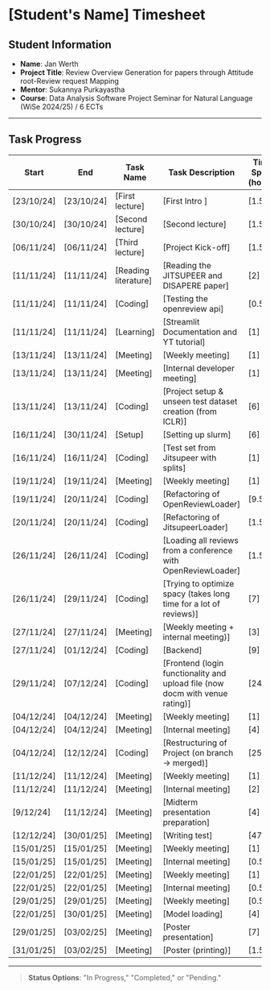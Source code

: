 # [Student's Name] Timesheet

## Student Information

- **Name**: Jan Werth
- **Project Title**: Review Overview Generation for papers through Attitude root-Review request Mapping
- **Mentor**: Sukannya Purkayastha
- **Course**: Data Analysis Software Project Seminar for Natural Language (WiSe 2024/25) / 6 ECTs

---

## Task Progress

| Start      | End        | Task Name            | Task Description                                                             | Time Spent (hours) | Status      |
|------------|------------|----------------------|------------------------------------------------------------------------------|--------------------|-------------|
| [23/10/24] | [23/10/24] | [First lecture]      | [First Intro ]                                                               | [1.5]              | [Completed] |
| [30/10/24] | [30/10/24] | [Second lecture]     | [Second lecture]                                                             | [1.5]              | [Completed] | 
| [06/11/24] | [06/11/24] | [Third lecture]      | [Project Kick-off]                                                           | [1.5]              | [Completed] |
| [11/11/24] | [11/11/24] | [Reading literature] | [Reading the JITSUPEER and DISAPERE paper]                                   | [2]                | [Completed] |
| [11/11/24] | [11/11/24] | [Coding]             | [Testing the openreview api]                                                 | [0.5]              | [Completed] |
| [11/11/24] | [11/11/24] | [Learning]           | [Streamlit Documentation and YT tutorial]                                    | [1]                | [Completed] |
| [13/11/24] | [13/11/24] | [Meeting]            | [Weekly meeting]                                                             | [1]                | [Completed] |
| [13/11/24] | [13/11/24] | [Meeting]            | [Internal developer meeting]                                                 | [1]                | [Completed] |
| [13/11/24] | [13/11/24] | [Coding]             | [Project setup & unseen test dataset creation (from ICLR)]                   | [6]                | [Completed] |
| [16/11/24] | [30/11/24] | [Setup]              | [Setting up slurm]                                                           | [6]                | [Completed] |
| [16/11/24] | [16/11/24] | [Coding]             | [Test set from Jitsupeer with splits]                                        | [1]                | [Completed] |
| [19/11/24] | [19/11/24] | [Meeting]            | [Weekly meeting]                                                             | [1]                | [Completed] |
| [19/11/24] | [20/11/24] | [Coding]             | [Refactoring of OpenReviewLoader]                                            | [9.5]              | [Completed] |
| [20/11/24] | [20/11/24] | [Coding]             | [Refactoring of JitsupeerLoader]                                             | [1.5]              | [Completed] | 
| [26/11/24] | [26/11/24] | [Coding]             | [Loading all reviews from a conference with OpenReviewLoader]                | [1.5]              | [Completed] |
| [26/11/24] | [29/11/24] | [Coding]             | [Trying to optimize spacy (takes long time for a lot of reviews)]            | [7]                | [Completed] |
| [27/11/24] | [27/11/24] | [Meeting]            | [Weekly meeting + internal meeting)]                                         | [3]                | [Completed] |
| [27/11/24] | [01/12/24] | [Coding]             | [Backend]                                                                    | [9]                | [Completed] |
| [29/11/24] | [07/12/24] | [Coding]             | [Frontend (login functionality and upload file (now docm with venue rating)] | [24]               | [Completed] |
| [04/12/24] | [04/12/24] | [Meeting]            | [Weekly meeting]                                                             | [1]                | [Completed] |
| [04/12/24] | [04/12/24] | [Meeting]            | [Internal meeting]                                                           | [4]                | [Completed] |
| [04/12/24] | [12/12/24] | [Coding]             | [Restructuring of Project (on branch -> merged)]                             | [25]               | [Completed] |
| [11/12/24] | [11/12/24] | [Meeting]            | [Weekly meeting]                                                             | [1]                | [Completed] |
| [11/12/24] | [11/12/24] | [Meeting]            | [Internal meeting]                                                           | [2]                | [Completed] |
| [9/12/24]  | [11/12/24] | [Meeting]            | [Midterm presentation preparation]                                           | [4]                | [Completed] |
| [12/12/24] | [30/01/25] | [Meeting]            | [Writing test]                                                               | [47]               | [Completed] |
| [15/01/25] | [15/01/25] | [Meeting]            | [Weekly meeting]                                                             | [1]                | [Completed] |
| [15/01/25] | [15/01/25] | [Meeting]            | [Internal meeting]                                                           | [0.5]              | [Completed] |
| [22/01/25] | [22/01/25] | [Meeting]            | [Weekly meeting]                                                             | [1]                | [Completed] |
| [22/01/25] | [22/01/25] | [Meeting]            | [Internal meeting]                                                           | [0.5]              | [Completed] |
| [29/01/25] | [29/01/25] | [Meeting]            | [Weekly meeting]                                                             | [0.5]              | [Completed] |
| [22/01/25] | [30/01/25] | [Meeting]            | [Model loading]                                                              | [4]                | [Completed] |
| [29/01/25] | [03/02/25] | [Meeting]            | [Poster presentation]                                                        | [7]                | [Ongoing]   |
| [31/01/25] | [03/02/25] | [Meeting]            | [Poster (printing)]                                                          | [1.5]              | [Ongoing]   |

---

> **Status Options**: "In Progress," "Completed," or "Pending."
